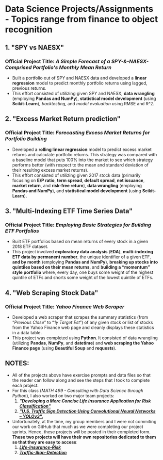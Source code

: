 # Data Science Projects/Assignments - Topics range from finance to object recognition

## 1. "SPY vs NAESX"
### Official Project Title: *A Simple Forecast of a SPY-&-NAESX-Comprised Portfolio's Monthly Mean Return*
* Built a portfolio out of SPY and NAESX data and developed a **linear regression** model to predict monthly portfolio returns using lagged, previous returns. 
* This effort consisted of utilizing given SPY and NAESX, **data wrangling** (employing **Pandas and NumPy**), **statistical model development** (using **Scikit-Learn**), *backtesting*, and *model evaluation* using RMSE and R^2.

## 2. "Excess Market Return prediction"
### Official Project Title: *Forecasting Excess Market Returns for Portfolio Building*
* Developed a **rolling linear regression** model to predict excess market returns and calculate portfolio returns. This strategy was compared with a baseline model that puts 100% into the market to see which strategy performs better (with respect to the mean and standard deviation of their resulting excess market returns).
* This effort consisted of utilizing given 2017 stock data (primarily focusing on **E/P ratio**, **term spread**, **default spread**, **net issuance**, **market return**, and **risk-free return**), **data wrangling** (employing **Pandas and NumPy**), and **statistical model development** (using **Scikit-Learn**).

## 3. "Multi-Indexing ETF Time Series Data"
### Official Project Title: *Employing Basic Strategies for Building ETF Portfolios*
* Built ETF portfolios based on mean returns of every stock in a given 2018 ETF dataset.
* This project involved **exploratory data analysis** (**EDA**), **multi-indexing ETF data by permanent number**, the
unique identifier of a given ETF, **and by month** (employing **Pandas and NumPy**), **breaking up stocks into quintiles based on their mean returns**, and **building a “momentum” style portfolio** where, every day, one buys some weight of the highest quintile of ETFs and shorts some weight of the lowest quintile of ETFs.

## 4. "Web Scraping Stock Data"
### Official Project Title: *Yahoo Finance Web Scraper*
* Developed a web scraper that scrapes the summary statistics (from “*Previous Close*” to “*1y Target Est*”) of any given stock or list of stocks from the Yahoo Finance web page and cleanly displays these statistics in a data table.
* This project was completed using **Python**. It consisted of data wrangling (utilizing **Pandas**, **NumPy**, and **datetime**) and **web scraping the Yahoo Finance page** (using **Beautiful Soup** and **requests**).

## NOTES:
* All of the projects above have exercise prompts and data files so that the reader can follow along and see the steps that I took to complete each project.
* For this class (*MATH 499 - Consulting with Data Science through Python*), I also worked on two major team projects:
  1. [***"Developing a More Concise Life Insurance Application for Risk Classification"***](https://github.com/JoseCanela/Life-Insurance-Risk)
  2. [***"U.S. Traffic Sign Detection Using Convolutional Neural Networks – YOLOv3".***](https://github.com/JoseCanela/Traffic-Sign-Detection)
* Unfortunately, at the time, my group members and I were not commiting our work on GitHub that much as we were completing our project sprints. Hence, these projects will be posted in their completed form. **These two projects will have their own repositories dedicated to them so that they are easy to access**:
  1. [***Life-Insurance-Risk***](https://github.com/JoseCanela/Life-Insurance-Risk)
  2. [***Traffic-Sign-Detection***](https://github.com/JoseCanela/Traffic-Sign-Detection)
